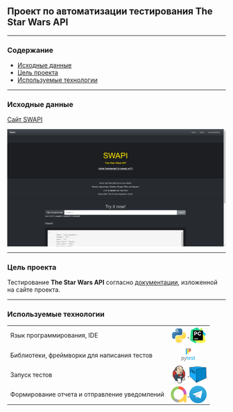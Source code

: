 ## Проект по автоматизации тестирования The Star Wars API
___
### Содержание
- [Исходные данные](#item-1)
- [Цель проекта](#item-2)
- [Используемые технологии](#item-3)

[//]: # (- [API тесты]&#40;#item-4&#41;)

[//]: # (- [Сборка проекта и запуск тестов]&#40;#item-5&#41;)

[//]: # (- [Отчет о прохождении тестов]&#40;#item-6&#41;)

[//]: # (- [Уведомление о прохождении тестов]&#40;#item-7&#41;)

[//]: # (- [Видео о прохождении тестов]&#40;#item-8&#41;)

___
<a id="item-1"></a>
### Исходные данные

[Cайт SWAPI](https://swapi.dev/)

<img align="center" src="resources/swapi_main_page.png" width="1000" alt="Main_page"/>

___
<a id="item-2"></a>
### Цель проекта

Тестирование **The Star Wars API** согласно [документации](https://swapi.dev/documentation#json), изложенной на сайте проекта. 

___
<a id="item-3"></a>
### Используемые технологии

<table width="100%" border='0'>
  <tbody>
    <tr>
      <td>Язык программирования, IDE</td>
      <td align="center">
        <a target="_blank" href="https://www.python.org/">
          <img align="center" src="/resources/Python.svg" width="40" height="40" alt="Python"/>
        </a>
        <a target="_blank" href=https://www.jetbrains.com/pycharm/>
          <img align="center" src="/resources/PyCharm.svg" width="40" height="40" alt="PyCharm"/>
        </a>
      </td>
    </tr>
    <tr>
      <td>Библиотеки, фреймворки для написания тестов</td>
      <td align="center">
        <a target="_blank" href=https://docs.pytest.org/en/stable/index.html#>
          <img align="center" src="/resources/Pytest.svg" width="40" height="40" alt="Pytest"/>
        </a>
      </td>
    </tr>
    <tr>
      <td>
        Запуск тестов
      </td>
      <td>
        <a target="_blank" href=https://www.jenkins.io/>
          <img align="center" src="/resources/Jenkins.svg" width="40" height="40" alt="Jenkins"/>
        </a>
        <a target="_blank" href=https://github.com/aerokube/selenoid>
          <img align="center" src="/resources/Selenoid.png" width="40" height="40" alt="Selenoid"/>
        </a>
      </td>
    </tr>
    <tr>
      <td>
        Формирование отчета и отправление уведомлений
      </td>
      <td>
        <a target="_blank" href=https://allurereport.org/>
          <img align="center" src="/resources/AllureReport.png" width="40" height="40" alt="Allure Report"/>
        </a>
        <a target="_blank" href=https://telegram.org/>
          <img align="center" src="/resources/Telegram.png" width="40" height="40" alt="Telegram"/>
        </a>
      </td>
    </tr>
  </tbody>
</table>

[//]: # (___)

[//]: # (<a id="item-4"></a>)

[//]: # (### API тесты)

[//]: # ()
[//]: # ()
[//]: # ()
[//]: # (___)

[//]: # (<a id="item-5"></a>)

[//]: # (### Сборка проекта и запуск тестов)

[//]: # ()
[//]: # ()
[//]: # ()
[//]: # (___)

[//]: # (<a id="item-6"></a>)

[//]: # (### Отчет о прохождении тестов)

[//]: # ()
[//]: # ()
[//]: # ()
[//]: # ()
[//]: # (___)

[//]: # (<a id="item-7"></a>)

[//]: # (### Уведомление о прохождении тестов)



[//]: # (___)

[//]: # (<a id="item-8"></a>)

[//]: # (### Видео о прохождении тестов)